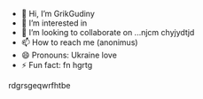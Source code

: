 - 👋 Hi, I’m GrikGudiny
- 👀 I’m interested in
- 💞️ I’m looking to collaborate on ...njcm chyjydtjd
- 📫 How to reach me (anonimus)
- 😄 Pronouns: Ukraine love 
- ⚡ Fun fact: fn hgrtg
<!---bgfnytresgea
GrikGudiny/GrikGudiny is a ✨ special ✨ repository because its `README.md` (this file) appears on your GitHub profile.
You can click the Preview link to take a look at your changes.
--->rdgrsgeqwrfhtbe
